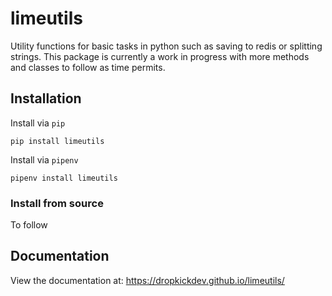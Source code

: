 # limeutils
Utility functions for basic tasks in python such as saving to redis or splitting strings. This
 package is currently a work in progress with more methods and classes to follow as time permits.


## Installation
Install via `pip`

    pip install limeutils
    
Install via `pipenv`

    pipenv install limeutils

### Install from source

To follow

## Documentation

View the documentation at: https://dropkickdev.github.io/limeutils/
